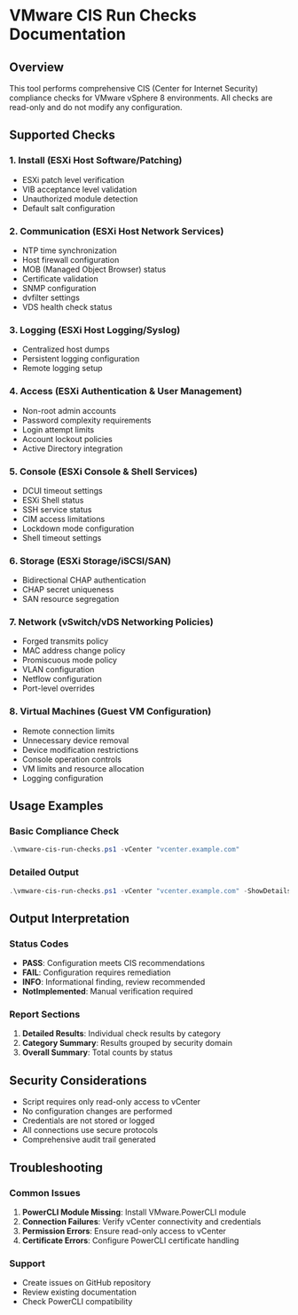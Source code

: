 # VMware CIS Run Checks Documentation

## Overview

This tool performs comprehensive CIS (Center for Internet Security) compliance checks for VMware vSphere 8 environments. All checks are read-only and do not modify any configuration.

## Supported Checks

### 1. Install (ESXi Host Software/Patching)
- ESXi patch level verification
- VIB acceptance level validation
- Unauthorized module detection
- Default salt configuration

### 2. Communication (ESXi Host Network Services)
- NTP time synchronization
- Host firewall configuration
- MOB (Managed Object Browser) status
- Certificate validation
- SNMP configuration
- dvfilter settings
- VDS health check status

### 3. Logging (ESXi Host Logging/Syslog)
- Centralized host dumps
- Persistent logging configuration
- Remote logging setup

### 4. Access (ESXi Authentication & User Management)
- Non-root admin accounts
- Password complexity requirements
- Login attempt limits
- Account lockout policies
- Active Directory integration

### 5. Console (ESXi Console & Shell Services)
- DCUI timeout settings
- ESXi Shell status
- SSH service status
- CIM access limitations
- Lockdown mode configuration
- Shell timeout settings

### 6. Storage (ESXi Storage/iSCSI/SAN)
- Bidirectional CHAP authentication
- CHAP secret uniqueness
- SAN resource segregation

### 7. Network (vSwitch/vDS Networking Policies)
- Forged transmits policy
- MAC address change policy
- Promiscuous mode policy
- VLAN configuration
- Netflow configuration
- Port-level overrides

### 8. Virtual Machines (Guest VM Configuration)
- Remote connection limits
- Unnecessary device removal
- Device modification restrictions
- Console operation controls
- VM limits and resource allocation
- Logging configuration

## Usage Examples

### Basic Compliance Check
```powershell
.\vmware-cis-run-checks.ps1 -vCenter "vcenter.example.com"
```

### Detailed Output
```powershell
.\vmware-cis-run-checks.ps1 -vCenter "vcenter.example.com" -ShowDetails
```

## Output Interpretation

### Status Codes
- **PASS**: Configuration meets CIS recommendations
- **FAIL**: Configuration requires remediation
- **INFO**: Informational finding, review recommended
- **NotImplemented**: Manual verification required

### Report Sections
1. **Detailed Results**: Individual check results by category
2. **Category Summary**: Results grouped by security domain
3. **Overall Summary**: Total counts by status

## Security Considerations

- Script requires only read-only access to vCenter
- No configuration changes are performed
- Credentials are not stored or logged
- All connections use secure protocols
- Comprehensive audit trail generated

## Troubleshooting

### Common Issues
1. **PowerCLI Module Missing**: Install VMware.PowerCLI module
2. **Connection Failures**: Verify vCenter connectivity and credentials
3. **Permission Errors**: Ensure read-only access to vCenter
4. **Certificate Errors**: Configure PowerCLI certificate handling

### Support
- Create issues on GitHub repository
- Review existing documentation
- Check PowerCLI compatibility